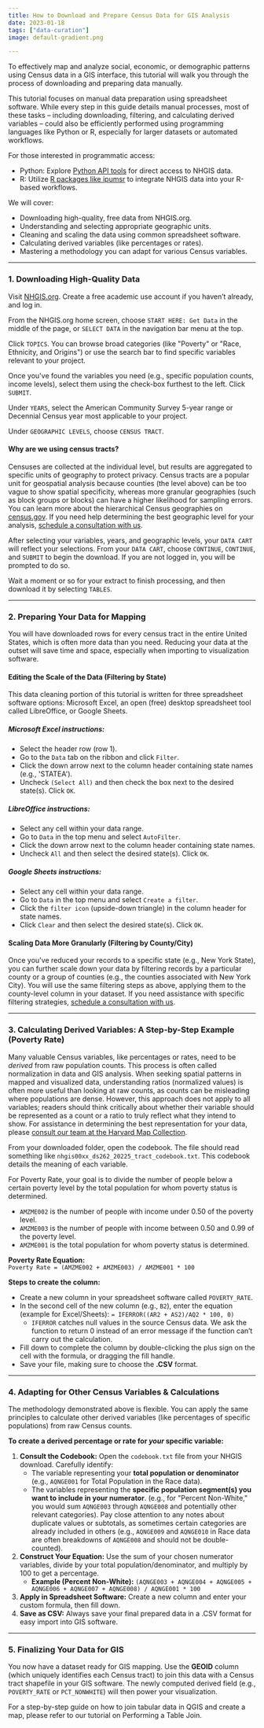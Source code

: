 ```yaml
---
title: How to Download and Prepare Census Data for GIS Analysis
date: 2023-01-18
tags: ["data-curation"]
image: default-gradient.png

---
```


<p>To effectively map and analyze social, economic, or demographic patterns using Census data in a GIS interface, this tutorial will walk you through the process of downloading and preparing data manually.</p>

<p>This tutorial focuses on manual data preparation using spreadsheet software. While every step in this guide details manual processes, most of these tasks &ndash; including downloading, filtering, and calculating derived variables &ndash; could also be efficiently performed using programming languages like Python or R, especially for larger datasets or automated workflows.</p>

<p>For those interested in programmatic access:</p>

<ul>
	<li>Python: Explore <a href="https://developer.ipums.org/docs/v1/workflows/create_extracts/nhgis_data/" target="_blank">Python API tools</a> for direct access to NHGIS data.</li>
	<li>R: Utilize <a href="https://blog.popdata.org/accessing-nhgis-in-r-primer/" target="_blank">R packages like ipumsr</a> to integrate NHGIS data into your R-based workflows.</li>
</ul>

<p>We will cover:</p>

<ul>
	<li>Downloading high-quality, free data from NHGIS.org.</li>
	<li>Understanding and selecting appropriate geographic units.</li>
	<li>Cleaning and scaling the data using common spreadsheet software.</li>
	<li>Calculating derived variables (like percentages or rates).</li>
	<li>Mastering a methodology you can adapt for various Census variables.</li>
</ul>

<hr />
<h3>1. Downloading High-Quality Data</h3>

<p>Visit <a href="https://www.nhgis.org/" target="_blank">NHGIS.org</a>. Create a free academic use account if you haven&rsquo;t already, and log in.</p>

<p>From the NHGIS.org home screen, choose <code>START HERE: Get Data</code> in the middle of the page, or <code>SELECT DATA</code> in the navigation bar menu at the top.</p>

<p>Click <code>TOPICS</code>. You can browse broad categories (like &quot;Poverty&quot; or &quot;Race, Ethnicity, and Origins&quot;) or use the search bar to find specific variables relevant to your project.</p>

<p>Once you&#39;ve found the variables you need (e.g., specific population counts, income levels), select them using the check-box furthest to the left. Click <code>SUBMIT</code>.</p>

<p>Under <code>YEARS</code>, select the American Community Survey 5-year range or Decennial Census year most applicable to your project.</p>

<p>Under <code>GEOGRAPHIC LEVELS</code>, choose <code>CENSUS TRACT</code>.</p>

<h4>Why are we using census tracts?</h4>

<p>Censuses are collected at the individual level, but results are aggregated to specific units of geography to protect privacy. Census tracts are a popular unit for geospatial analysis because counties (the level above) can be too vague to show spatial specificity, whereas more granular geographies (such as block groups or blocks) can have a higher likelihood for sampling errors. You can learn more about the hierarchical Census geographies on <a href="https://www.census.gov/programs-surveys/geography/guidance/hierarchy.html" target="_blank">census.gov</a>. If you need help determining the best geographic level for your analysis, <a href="https://outlook.office365.com/book/HarvardMapCollection1@HU.onmicrosoft.com/?ismsaljsauthenabled=true" target="_blank">schedule a consultation with us</a>.</p>

<p>After selecting your variables, years, and geographic levels, your <code>DATA CART</code> will reflect your selections. From your <code>DATA CART</code>, choose <code>CONTINUE</code>, <code>CONTINUE</code>, and <code>SUBMIT</code> to begin the download. If you are not logged in, you will be prompted to do so.</p>

<p>Wait a moment or so for your extract to finish processing, and then download it by selecting <code>TABLES</code>.</p>

<hr />
<h3>2. Preparing Your Data for Mapping</h3>

<p>You will have downloaded rows for every census tract in the entire United States, which is often more data than you need. Reducing your data at the outset will save time and space, especially when importing to visualization software.</p>

<h4>Editing the Scale of the Data (Filtering by State)</h4>

<p>This data cleaning portion of this tutorial is written for three spreadsheet software options: Microsoft Excel, an open (free) desktop spreadsheet tool called LibreOffice, or Google Sheets.</p>

<h5>Microsoft Excel instructions:</h5>

<ul>
	<li>Select the header row (row 1).</li>
	<li>Go to the <code>Data</code> tab on the ribbon and click <code>Filter</code>.</li>
	<li>Click the down arrow next to the column header containing state names (e.g., &#39;STATEA&#39;).</li>
	<li>Uncheck <code>(Select All)</code> and then check the box next to the desired state(s). Click <code>OK</code>.</li>
</ul>

<h5>LibreOffice instructions:</h5>

<ul>
	<li>Select any cell within your data range.</li>
	<li>Go to <code>Data</code> in the top menu and select <code>AutoFilter</code>.</li>
	<li>Click the down arrow next to the column header containing state names.</li>
	<li>Uncheck <code>All</code> and then select the desired state(s). Click <code>OK</code>.</li>
</ul>

<h5>Google Sheets instructions:</h5>

<ul>
	<li>Select any cell within your data range.</li>
	<li>Go to <code>Data</code> in the top menu and select <code>Create a filter</code>.</li>
	<li>Click the <code>filter icon</code> (upside-down triangle) in the column header for state names.</li>
	<li>Click <code>Clear</code> and then select the desired state(s). Click <code>OK</code>.</li>
</ul>

<h4>Scaling Data More Granularly (Filtering by County/City)</h4>

<p>Once you&#39;ve reduced your records to a specific state (e.g., New York State), you can further scale down your data by filtering records by a particular county or a group of counties (e.g., the counties associated with New York City). You will use the same filtering steps as above, applying them to the county-level column in your dataset. If you need assistance with specific filtering strategies, <a href="https://outlook.office365.com/book/HarvardMapCollection1@HU.onmicrosoft.com/?ismsaljsauthenabled=true" target="_blank">schedule a consultation with us</a>.</p>

<hr />
<h3>3. Calculating Derived Variables: A Step-by-Step Example (Poverty Rate)</h3>

<p>Many valuable Census variables, like percentages or rates, need to be <em>derived</em> from raw population counts. This process is often called normalization in data and GIS analysis. When seeking spatial patterns in mapped and visualized data, understanding ratios (normalized values) is often more useful than looking at raw counts, as counts can be misleading where populations are dense. However, this approach does not apply to all variables; readers should think critically about whether their variable should be represented as a count or a ratio to truly reflect what they intend to show. For assistance in determining the best representation for your data, please <a href="https://outlook.office365.com/book/HarvardMapCollection1@HU.onmicrosoft.com/?ismsaljsauthenabled=true" target="_blank">consult our team at the Harvard Map Collection</a>.</p>

<p>From your downloaded folder, open the codebook. The file should read something like <code>nhgis00xx_ds262_20225_tract_codebook.txt</code>. This codebook details the meaning of each variable.</p>

<p>For Poverty Rate, your goal is to divide the number of people below a certain poverty level by the total population for whom poverty status is determined.</p>

<ul>
	<li><code>AMZME002</code> is the number of people with income under 0.50 of the poverty level.</li>
	<li><code>AMZME003</code> is the number of people with income between 0.50 and 0.99 of the poverty level.</li>
	<li><code>AMZME001</code> is the total population for whom poverty status is determined.</li>
</ul>

<p><strong>Poverty Rate Equation:</strong><br />
<code>Poverty Rate = (AMZME002 + AMZME003) / AMZME001 * 100</code></p>

<p><strong>Steps to create the column:</strong></p>

<ul>
	<li>Create a new column in your spreadsheet software called <code>POVERTY_RATE</code>.</li>
	<li>In the second cell of the new column (e.g., <code>B2</code>), enter the equation (example for Excel/Sheets): <code>= IFERROR((AR2 + AS2)/AQ2 * 100, 0)</code>
	<ul>
		<li><code>IFERROR</code> catches null values in the source Census data. We ask the function to return 0 instead of an error message if the function can&rsquo;t carry out the calculation.</li>
	</ul>
	</li>
	<li>Fill down to complete the column by double-clicking the plus sign on the cell with the formula, or dragging the fill handle.</li>
	<li>Save your file, making sure to choose the <strong>.CSV</strong> format.</li>
</ul>

<hr />
<h3>4. Adapting for Other Census Variables &amp; Calculations</h3>

<p>The methodology demonstrated above is flexible. You can apply the same principles to calculate other derived variables (like percentages of specific populations) from raw Census counts.</p>

<p><strong>To create a derived percentage or rate for <em>your</em> specific variable:</strong></p>

<ol>
	<li><strong>Consult the Codebook:</strong> Open the <code>codebook.txt</code> file from your NHGIS download. Carefully identify:

<ul>
	<li>The variable representing your <strong>total population or denominator</strong> (e.g., <code>AQNGE001</code> for Total Population in the Race data).</li>
	<li>The variables representing the <strong>specific population segment(s) you want to include in your numerator</strong>. (e.g., for &quot;Percent Non-White,&quot; you would sum <code>AQNGE003</code> through <code>AQNGE008</code> and potentially other relevant categories). Pay close attention to any notes about duplicate values or subtotals, as sometimes certain categories are already included in others (e.g., <code>AQNGE009</code> and <code>AQNGE010</code> in Race data are often breakdowns of <code>AQNGE008</code> and should not be double-counted).</li>
</ul>
</li>
<li><strong>Construct Your Equation:</strong> Use the sum of your chosen numerator variables, divide by your total population/denominator, and multiply by 100 to get a percentage.
<ul>
	<li><strong>Example (Percent Non-White):</strong> <code>(AQNGE003 + AQNGE004 + AQNGE005 + AQNGE006 + AQNGE007 + AQNGE008) / AQNGE001 * 100</code></li>
</ul>
</li>
<li><strong>Apply in Spreadsheet Software:</strong> Create a new column and enter your custom formula, then fill down.</li>
<li><strong>Save as CSV:</strong> Always save your final prepared data in a .CSV format for easy import into GIS software.</li>
</ol>

<hr />
<h3>5. Finalizing Your Data for GIS</h3>

<p>You now have a dataset ready for GIS mapping. Use the <strong>GEOID</strong> column (which uniquely identifies each Census tract) to join this data with a Census tract shapefile in your GIS software. The newly computed derived field (e.g., <code>POVERTY_RATE</code> or <code>PCT_NONWHITE</code>) will then power your visualization.</p>

<p>For a step-by-step guide on how to join tabular data in QGIS and create a map, please refer to our tutorial on Performing a Table Join.</p>


